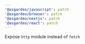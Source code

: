 ```yaml
---
'@asgardeo/javascript': patch
'@asgardeo/browser': patch
'@asgardeo/nextjs': patch
'@asgardeo/react': patch
---
```


Expose `http` module instead of `fetch`
